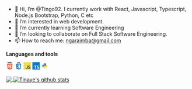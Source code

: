 - 👋 Hi, I’m @Tingo92. I currently work with React, Javascript, Typescript, Node.js Bootstrap, Python, C etc
- 👀 I’m interested in web development. 
- 🌱 I’m currently learning Software Engineering
- 💞️ I’m looking to collaborate on Full Stack Software Engineering.
- 📫 How to reach me: ngaraimba@gmail.com


**Languages and tools**

<code><img height="20" src="https://raw.githubusercontent.com/github/explore/80688e429a7d4ef2fca1e82350fe8e3517d3494d/topics/html/html.png"></code>
<code><img height="20" src="https://raw.githubusercontent.com/github/explore/80688e429a7d4ef2fca1e82350fe8e3517d3494d/topics/css/css.png"></code>
<code><img height="20" src="https://raw.githubusercontent.com/github/explore/80688e429a7d4ef2fca1e82350fe8e3517d3494d/topics/javascript/javascript.png"></code>
<code><img height="20" src="https://raw.githubusercontent.com/github/explore/80688e429a7d4ef2fca1e82350fe8e3517d3494d/topics/typescript/typescript.png"></code>
<code><img height="20" src="https://raw.githubusercontent.com/github/explore/80688e429a7d4ef2fca1e82350fe8e3517d3494d/topics/python/python.png"></code>


<a href="https://github.com/Tingo92">
  <img align="center" src="https://github-readme-stats.vercel.app/api/top-langs/?username=Tingo92&theme=nightowl&hide_langs_below=1" />
</a>
<a href="https://github.com/Tingo92">
 <img align="center" src="https://github-readme-stats.vercel.app/api?username=Tingo92&theme=algolia&show_icons=true&line_height=27&count_private=true" alt="Tinaye's github stats"/>
</a>
